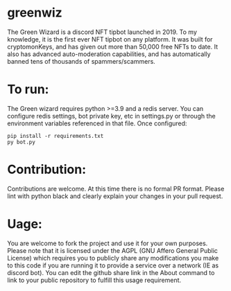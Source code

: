 # greenwiz
The Green Wizard is a discord NFT tipbot launched in 2019. To my knowledge, it is the first ever NFT tipbot on any platform. It was built for cryptomonKeys, and has given out more than 50,000 free NFTs to date. It also has advanced auto-moderation capabilities, and has automatically banned tens of thousands of spammers/scammers.

# To run:
The Green wizard requires python >=3.9 and a redis server. You can configure redis settings, bot private key, etc in settings.py or through the environment variables referenced in that file. Once configured:
```
pip install -r requirements.txt
py bot.py
```

# Contribution:
Contributions are welcome. At this time there is no formal PR format. Please lint with python black and clearly explain your changes in your pull request.

# Uage:
You are welcome to fork the project and use it for your own purposes. Please note that it is licensed under the AGPL (GNU Affero General Public License) which requires you to publicly share any modifications you make to this code if you are running it to provide a service over a network (IE as discord bot). You can edit the github share link in the About command to link to your public repository to fulfill this usage requirement.
